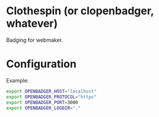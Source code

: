 # Clothespin (or clopenbadger, whatever)

Badging for webmaker.

# Configuration
Example: 

```bash
export OPENBADGER_HOST="localhost"
export OPENBADGER_PROTOCOL="https"
export OPENBADGER_PORT=3000
export OPENBADGER_LOGDIR="."
```
